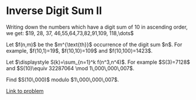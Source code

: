 # Inverse Digit Sum II

<p>Writing down the numbers which have a digit sum of 10 in ascending order, we get:
$19, 28, 37, 46,55,64,73,82,91,109, 118,\dots$</p>
<p>
Let $f(n,m)$ be the $m^{\text{th}}$ occurrence of the digit sum $n$. For example, $f(10,1)=19$, $f(10,10)=109$ and $f(10,100)=1423$.</p>
<p>
Let $\displaystyle S(k)=\sum_{n=1}^k f(n^3,n^4)$. For example $S(3)=7128$ and $S(10)\equiv 32287064 \mod 1\,000\,000\,007$.</p>
<p>
Find $S(10\,000)$ modulo $1\,000\,000\,007$.</p>

[Link to problem](https://projecteuler.net/problem=685)
